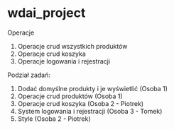 # wdai_project
Operacje
1. Operacje crud wszystkich produktów
2. Operacje crud koszyka
3. Operacje logowania i rejestracji

Podział zadań:
1. Dodać domyślne produkty i je wyświetlić (Osoba 1)
2. Operacje crud produktów (Osoba 1)
3. Operacje crud koszyka (Osoba 2 - Piotrek)
4. System logowania i rejestracji (Osoba 3 - Tomek)
5. Style (Osoba 2 - Piotrek)
